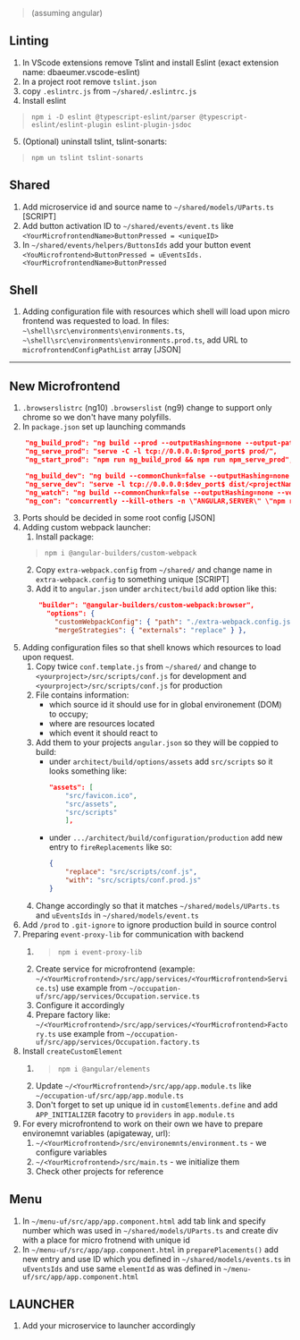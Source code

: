 > (assuming angular)
## Linting
1. In VScode extensions remove Tslint and install Eslint (exact extension name: dbaeumer.vscode-eslint)
2. In a project root remove `tslint.json`
3. copy `.eslintrc.js` from `~/shared/.eslintrc.js`
4. Install eslint
> `npm i -D eslint @typescript-eslint/parser @typescript-eslint/eslint-plugin eslint-plugin-jsdoc`
5. (Optional) uninstall tslint, tslint-sonarts: 
> `npm un tslint tslint-sonarts`

## Shared
1. Add microservice id and source name to
`~/shared/models/UParts.ts` [SCRIPT]
2. Add button activation ID to `~/shared/events/event.ts` like `<YourMicrofrontendName>ButtonPressed = <uniqueID>`
3. In `~/shared/events/helpers/ButtonsIds` add your button event `<YouMicrofrontend>ButtonPressed = uEventsIds.<YourMicrofrontendName>ButtonPressed`

## Shell
1. Adding configuration file with resources which shell will load upon micro frontend was requested to load.
In files:<br>
`~\shell\src\environments\environments.ts`, `~\shell\src\environments\environments.prod.ts`, add URL to `microfrontendConfigPathList` array 
[JSON]
---
## New Microfrontend
1. `.browserslistrc` (ng10) `.browserslist` (ng9) change to support only chrome so we don't have many polyfills.
2. In `package.json` set up launching commands
```json
    "ng_build_prod": "ng build --prod --outputHashing=none --output-path prod/",
    "ng_serve_prod": "serve -C -l tcp://0.0.0.0:$prod_port$ prod/",
    "ng_start_prod": "npm run ng_build_prod && npm run npm_serve_prod",

    "ng_build_dev": "ng build --commonChunk=false --outputHashing=none --vendorChunk=false",
    "ng_serve_dev": "serve -l tcp://0.0.0.0:$dev_port$ dist/<projectName>",
    "ng_watch": "ng build --commonChunk=false --outputHashing=none --vendorChunk=false --watch",
    "ng_con": "concurrently --kill-others -n \"ANGULAR,SERVER\" \"npm run ng_watch\"  \"npm run ng_serve_dev\" "
```
3. Ports should be decided in some root config
[JSON] 
4. Adding custom webpack launcher:
    1. Install package: 
    > `npm i @angular-builders/custom-webpack`
    2. Copy `extra-webpack.config` from `~/shared/` and change name in `extra-webpack.config` to something unique [SCRIPT]
    3. Add it to `angular.json` under `architect/build` add option like this:
    ```json
        "builder": "@angular-builders/custom-webpack:browser",
          "options": {
            "customWebpackConfig": { "path": "./extra-webpack.config.js",
            "mergeStrategies": { "externals": "replace" } },
    ```
5. Adding configuration files so that shell knows which resources to load upon request.
    1. Copy twice `conf.template.js` from `~/shared/` and change to `<yourproject>/src/scripts/conf.js` for development and `<yourproject>/src/scripts/conf.js` for production
    2. File contains information: 
        * which source id it should use for in global environement (DOM) to occupy;
        * where are resources located
        * which event it should react to
    3. Add them to your projects `angular.json` so they will be coppied to build:
        * under `architect/build/options/assets` add `src/scripts` so it looks something like: 
            ```json
            "assets": [
                "src/favicon.ico",
                "src/assets",
                "src/scripts"
                ],
            ```
        * under `.../architect/build/configuration/production` add new entry to `fireReplacements` like so:
            ```json
            {
                "replace": "src/scripts/conf.js",
                "with": "src/scripts/conf.prod.js"
            }
            ```
    4. Change accordingly so that it matches `~/shared/models/UParts.ts` and `uEventsIds` in `~/shared/models/event.ts`
6. Add `/prod` to `.git-ignore` to ignore production build in source control
7. Preparing `event-proxy-lib` for communication with backend
    1. > `npm i event-proxy-lib`
    2. Create service for microfrontend (example: `~/<YourMicrofrontend>/src/app/services/<YourMicrofrontend>Service.ts`) use example from `~/occupation-uf/src/app/services/Occupation.service.ts`
    3. Configure it accordingly
    4. Prepare factory like: `~/<YourMicrofrontend>/src/app/services/<YourMicrofrontend>Factory.ts` use example from `~/occupation-uf/src/app/services/Occupation.factory.ts`
8. Install `createCustomElement` 
    1. > `npm i @angular/elements`
    2. Update `~/<YourMicrofrontend>/src/app/app.module.ts` like `~/occupation-uf/src/app/app.module.ts`
    3. Don't forget to set up unique id in `customElements.define` and add `APP_INITIALIZER` facotry to `providers` in `app.module.ts`
9. For every microfrontend to work on their own we have to prepare environemnt variables (apigateway, url):
    1. `~/<YourMicrofrontend>/src/environemnts/environment.ts` - we configure variables
    2. `~/<YourMicrofrontend>/src/main.ts` - we initialize them
    3. Check other projects for reference

## Menu
1. In `~/menu-uf/src/app/app.component.html` add tab link and specify number which was used in `~/shared/models/UParts.ts` and create div with a place for micro frotnend with unique id
2. In `~/menu-uf/src/app/app.component.html` in `preparePlacements()` add new entry and use ID which you defined in `~/shared/models/events.ts` in `uEventsIds` and use same `elementId` as was defined in `~/menu-uf/src/app/app.component.html`

## LAUNCHER
1. Add your microservice to launcher accordingly
